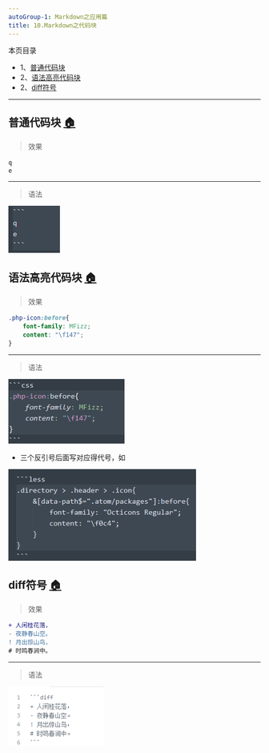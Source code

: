 ```yaml
---
autoGroup-1: Markdown之应用篇
title: 10.Markdown之代码块
---
```


本页目录
- 1、[普通代码块](#Markdown-01)
- 2、[语法高亮代码块](#Markdown-02)
- 2、[diff符号](#Markdown-03)


***

## 普通代码块 <a name="Markdown-01" href="#" >:house:</a>

> 效果

```
q
e
```

***

> 语法


![](./image/10-1.png)


## 语法高亮代码块 <a name="Markdown-02" href="#" >:house:</a>

> 效果

```css
.php-icon:before{
    font-family: MFizz;
    content: "\f147";
}
```

***

> 语法


![](./image/10-2.png)

- 三个反引号后面写对应得代号，如

![](./image/10-3.png)


## diff符号 <a name="Markdown-01" href="#" >:house:</a>

> 效果


```diff
+ 人闲桂花落，
- 夜静春山空。
! 月出惊山鸟，
# 时鸣春涧中。
```

***

> 语法

![](./image/10-4.png)
